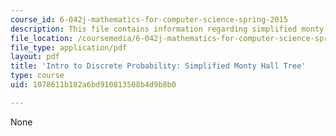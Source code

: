 ```yaml
---
course_id: 6-042j-mathematics-for-computer-science-spring-2015
description: This file contains information regarding simplified monty hall tree.
file_location: /coursemedia/6-042j-mathematics-for-computer-science-spring-2015/1078611b182a6bd910813508b4d9b8b0_MIT6_042JS15_SmplifiedMonty.pdf
file_type: application/pdf
layout: pdf
title: 'Intro to Discrete Probability: Simplified Monty Hall Tree'
type: course
uid: 1078611b182a6bd910813508b4d9b8b0

---
```

None
